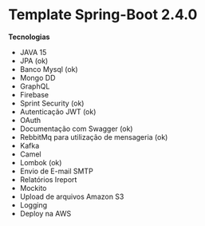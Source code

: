 # Template Spring-Boot 2.4.0

**Tecnologias**

- JAVA 15
- JPA (ok)
- Banco Mysql (ok)
- Mongo DD
- GraphQL
- Firebase
- Sprint Security (ok)
- Autenticação JWT (ok)
- OAuth
- Documentação com Swagger (ok)
- RebbitMq para utilização de mensageria (ok)
- Kafka
- Camel
- Lombok (ok)
- Envio de E-mail SMTP
- Relatórios Ireport
- Mockito
- Upload de arquivos Amazon S3
- Logging
- Deploy na AWS